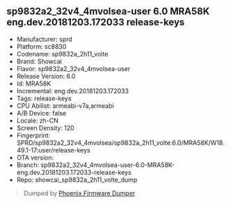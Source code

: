## sp9832a2_32v4_4mvolsea-user 6.0 MRA58K eng.dev.20181203.172033 release-keys
- Manufacturer: sprd
- Platform: sc8830
- Codename: sp9832a_2h11_volte
- Brand: Showcai
- Flavor: sp9832a2_32v4_4mvolsea-user
- Release Version: 6.0
- Id: MRA58K
- Incremental: eng.dev.20181203.172033
- Tags: release-keys
- CPU Abilist: armeabi-v7a,armeabi
- A/B Device: false
- Locale: zh-CN
- Screen Density: 120
- Fingerprint: SPRD/sp9832a2_32v4_4mvolsea/sp9832a_2h11_volte:6.0/MRA58K/W18.49.1-17:user/release-keys
- OTA version: 
- Branch: sp9832a2_32v4_4mvolsea-user-6.0-MRA58K-eng.dev.20181203.172033-release-keys
- Repo: showcai_sp9832a_2h11_volte_dump


>Dumped by [Phoenix Firmware Dumper](https://github.com/DroidDumps/phoenix_firmware_dumper)
